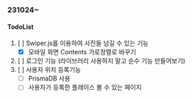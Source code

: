 ### 231024~

#### TodoList

1. [ ] Swiper.js를 이용하여 사진들 넘길 수 있는 기능
   - [x] 모바일 화면 Contents 가로정렬로 바꾸기
2. [ ] 로그인 기능 (라이브러리 사용하지 말고 순수 기능 만들어보기)
3. [ ] 사용자 위치 등록기능
   - [ ] PrismaDB 사용
   - [ ] 사용자가 등록한 플레이스 볼 수 있는 페이지
